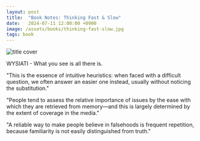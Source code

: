 ```yaml
---
layout: post
title:  "Book Notes: Thinking Fast & Slow"
date:   2024-07-11 12:00:00 +0900
image: /assets/books/thinking-fast-slow.jpg
tags: book
---
```


<img src="{{ page.image }}" alt="title cover">

WYSIATI - What you see is all there is.

"This is the essence of intuitive heuristics: when faced with a difficult question, we often answer an easier one instead, usually without noticing the substitution."

"People tend to assess the relative importance of issues by the ease with which they are retrieved from memory—and this is largely determined by the extent of coverage in the media."

"A reliable way to make people believe in falsehoods is frequent repetition, because familiarity is not easily distinguished from truth."